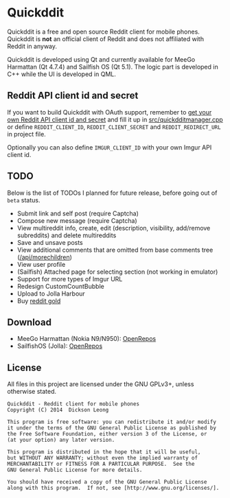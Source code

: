 Quickddit
=========

Quickddit is a free and open source Reddit client for mobile phones. Quickddit is **not** an official client
of Reddit and does not affiliated with Reddit in anyway.

Quickddit is developed using Qt and currently available for MeeGo Harmattan (Qt 4.7.4) and Sailfish OS (Qt 5.1).
The logic part is developed in C++ while the UI is developed in QML.

Reddit API client id and secret
----------------------------------

If you want to build Quickddit with OAuth support, remember to [get your own Reddit API client
id and secret](https://github.com/reddit/reddit/wiki/OAuth2) and fill it up in
[src/quickdditmanager.cpp](src/quickdditmanager.cpp) or define `REDDIT_CLIENT_ID`,
`REDDIT_CLIENT_SECRET` and `REDDIT_REDIRECT_URL` in project file.

Optionally you can also define `IMGUR_CLIENT_ID` with your own Imgur API client id.

TODO
-----
Below is the list of TODOs I planned for future release, before going out of `beta` status.

- Submit link and self post (require Captcha)
- Compose new message (require Captcha)
- View multireddit info, create, edit (description, visibility, add/remove subreddits) and delete multireddits
- Save and unsave posts
- View additional comments that are omitted from base comments tree
([/api/morechildren](http://www.reddit.com/dev/api#POST_api_morechildren))
- View user profile
- (Sailfish) Attached page for selecting section (not working in emulator)
- Support for more types of Imgur URL
- Redesign CustomCountBubble
- Upload to Jolla Harbour
- Buy [reddit gold](http://www.reddit.com/gold/about)


Download
--------
- MeeGo Harmattan (Nokia N9/N950): [OpenRepos](https://openrepos.net/content/dicksonleong/quickddit)
- SailfishOS (Jolla): [OpenRepos](https://openrepos.net/content/dicksonleong/quickddit-sailfishos)

License
-------
All files in this project are licensed under the GNU GPLv3+, unless otherwise stated.

    Quickddit - Reddit client for mobile phones
    Copyright (C) 2014  Dickson Leong

    This program is free software: you can redistribute it and/or modify
    it under the terms of the GNU General Public License as published by
    the Free Software Foundation, either version 3 of the License, or
    (at your option) any later version.

    This program is distributed in the hope that it will be useful,
    but WITHOUT ANY WARRANTY; without even the implied warranty of
    MERCHANTABILITY or FITNESS FOR A PARTICULAR PURPOSE.  See the
    GNU General Public License for more details.

    You should have received a copy of the GNU General Public License
    along with this program.  If not, see [http://www.gnu.org/licenses/].
